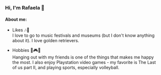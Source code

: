 
### Hi, I'm Rafaela 👋

#### About me: 
 * Likes 🎶🎨 <br> 
    I love to go to music festivals and museums (but I don't know anything about it). I love golden retrievers. </p>
  
 * Hobbies  👯️🎮🏐<br> 
   Hanging out with my friends is one of the things that makes me happy the most. I also enjoy Playstation video games - my favorite is The Last of us part II, and playing sports, especially volleyball.
